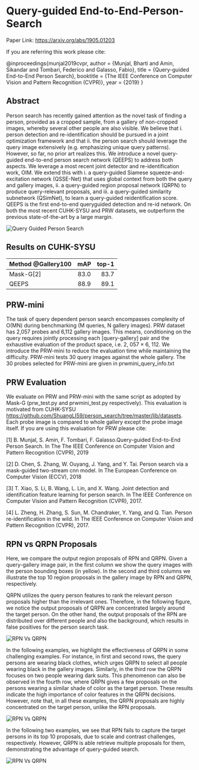 
# Query-guided End-to-End-Person-Search

Paper Link: https://arxiv.org/abs/1905.01203

If you are referring this work please cite:

@inproceedings{munjal2019cvpr,
author = {Munjal, Bharti and Amin, Sikandar and Tombari, Federico and Galasso, Fabio},
title = {Query-guided End-to-End Person Search},
booktitle = {The IEEE Conference on Computer Vision and Pattern Recognition (CVPR)},
year = {2019}
}

## Abstract
Person search has recently gained attention as the novel task of finding a person, provided as a cropped sample, from a gallery of non-cropped images, whereby several other people are also visible. We believe that i. person detection and re-identification should be pursued in a joint optimization framework and that ii. the person search should leverage the query image extensively (e.g. emphasizing unique query patterns). However, so far, no prior art realizes this. We introduce a novel query-guided end-to-end person search network (QEEPS) to address both aspects. We leverage a most recent joint detector and re-identification work, OIM. We extend this with i. a query-guided Siamese squeeze-and-excitation network (QSSE-Net) that uses global context from both the query and gallery images, ii. a query-guided region proposal network (QRPN) to produce query-relevant proposals, and iii. a query-guided similarity subnetwork (QSimNet), to learn a query-guided reidentification score. QEEPS is the first end-to-end queryguided detection and re-id network. On both the most recent CUHK-SYSU and PRW datasets, we outperform the previous state-of-the-art by a large margin.

![Query Guided Person Search](https://github.com/munjalbharti/Query-guided-End-to-End-Person-Search/blob/master/Network.JPG)

## Results on CUHK-SYSU
 Method @Gallery100        | mAP           | top-1  |
| -------------            |:-------------:| -----: |
| Mask-G[2]                   | 83.0          |   83.7  |
| QEEPS                    | 88.9          |   89.1  |

## PRW-mini
The task of query dependent person search encompasses complexity of O(MN) during benchmarking (M queries, N gallery images). PRW dataset has 2,057 probes and 6,112 gallery images. This means, conditioning on the query requires jointly processing each [query-gallery] pair and the exhaustive evaluation of the product space, i.e. 2, 057 × 6, 112. We introduce the PRW-mini to reduce the evaluation time while maintaining the difficulty. PRW-mini tests 30 query images against the whole gallery. The 30 probes selected for PRW-mini are given in prwmini_query_info.txt 


## PRW Evaluation 
We evaluate on PRW and PRW-mini with the same script as adopted by Mask-G (prw_test.py and prwmini_test.py respectively). This evaluation is motivated from CUHK-SYSU  https://github.com/ShuangLI59/person_search/tree/master/lib/datasets. Each probe image is compared to whole gallery except the probe image itself.  If you are using this evaluation for PRW please cite:

[1] B. Munjal, S. Amin, F. Tombari, F. Galasso.Query-guided End-to-End Person Search. In The
   The IEEE Conference on Computer Vision and Pattern Recognition (CVPR), 2019 
   
[2] D. Chen, S. Zhang, W. Ouyang, J. Yang, and Y. Tai. Person search via a mask-guided two-stream cnn model. In The European Conference     on Computer Vision (ECCV), 2018

[3] T. Xiao, S. Li, B. Wang, L. Lin, and X. Wang. Joint detection and identification feature learning for person search. In The
    IEEE Conference on Computer Vision and Pattern Recognition (CVPR), 2017.

[4] L. Zheng, H. Zhang, S. Sun, M. Chandraker, Y. Yang, and Q. Tian. Person re-identification in the wild. In The IEEE Conference
     on Computer Vision and Pattern Recognition (CVPR), 2017.


## RPN vs QRPN Proposals
Here, we compare the output region proposals of RPN and QRPN. Given a query-gallery image pair, in the first column we show the query images with the person bounding boxes (in yellow). In the second and third columns we illustrate the top 10 region proposals in the gallery image by RPN and QRPN, respectively.

QRPN utilizes the query person features to rank the relevant person proposals higher than the irrelevant ones. Therefore, in the following figure, we notice the output proposals of QRPN are concentrated largely around the target person. On the other hand, the output proposals of the RPN are distributed over different people and also the background, which results in false positives for the person search task.


![RPN Vs QRPN](https://github.com/munjalbharti/Query-guided-End-to-End-Person-Search/blob/master/RPNVsQRPNFig1.JPG)

In the following examples, we highlight the effectiveness of QRPN in some challenging examples. For instance, in first and second rows, the query persons are wearing black clothes, which urges QRPN to select all people wearing black in the gallery images. Similarly, in the third row the QRPN focuses on two people wearing dark suits. This phenomenon can also be observed in the fourth row, where QRPN gives a few proposals on the persons wearing a similar shade of color as the target person. These results indicate the high importance of color features in the QRPN decisions. However, note that, in all these examples, the QRPN proposals are highly concentrated on the target person, unlike the RPN proposals.

![RPN Vs QRPN](https://github.com/munjalbharti/Query-guided-End-to-End-Person-Search/blob/master/RPNVsQRPNFig2.JPG)

In the following two examples, we see that RPN fails to capture the target persons in its top 10 proposals, due to scale and contrast challenges, respectively. However, QRPN is able retrieve multiple proposals for them, demonstrating the advantage of query-guided search.

![RPN Vs QRPN](https://github.com/munjalbharti/Query-guided-End-to-End-Person-Search/blob/master/RPNVsQRPNFig3.JPG)



